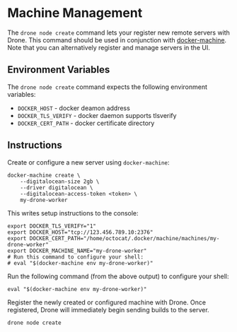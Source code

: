 # Machine Management

The `drone node create` command lets your register new remote servers with Drone. This command should be used in conjunction with [docker-machine](https://github.com/docker/machine). Note that you can alternatively register and manage servers in the UI.

## Environment Variables

The `drone node create` command expects the following environment variables:

* `DOCKER_HOST` - docker deamon address
* `DOCKER_TLS_VERIFY` - docker daemon supports tlsverify
* `DOCKER_CERT_PATH` - docker certificate directory

## Instructions

Create or configure a new server using `docker-machine`:

```
docker-machine create \
    --digitalocean-size 2gb \
    --driver digitalocean \
    --digitalocean-access-token <token> \
    my-drone-worker
```

This writes setup instructions to the console:

```
export DOCKER_TLS_VERIFY="1"
export DOCKER_HOST="tcp://123.456.789.10:2376"
export DOCKER_CERT_PATH="/home/octocat/.docker/machine/machines/my-drone-worker"
export DOCKER_MACHINE_NAME="my-drone-worker"
# Run this command to configure your shell: 
# eval "$(docker-machine env my-drone-worker)"
```

Run the following command (from the above output) to configure your shell:

```
eval "$(docker-machine env my-drone-worker)"
```

Register the newly created or configured machine with Drone. Once registered, Drone will immediately begin sending builds to the server.

```
drone node create
```
